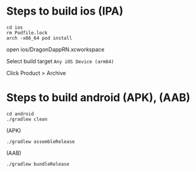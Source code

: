 # Steps to build ios (IPA)
```
cd ios
rm Podfile.lock
arch -x86_64 pod install
```

open ios/DragonDappRN.xcworkspace

Select build target `Any iOS Device (arm64)`

Click Product > Archive 


# Steps to build android (APK), (AAB)
```
cd android
./gradlew clean
```

(APK)
```
./gradlew assembleRelease
```

(AAB)
```
./gradlew bundleRelease
```



